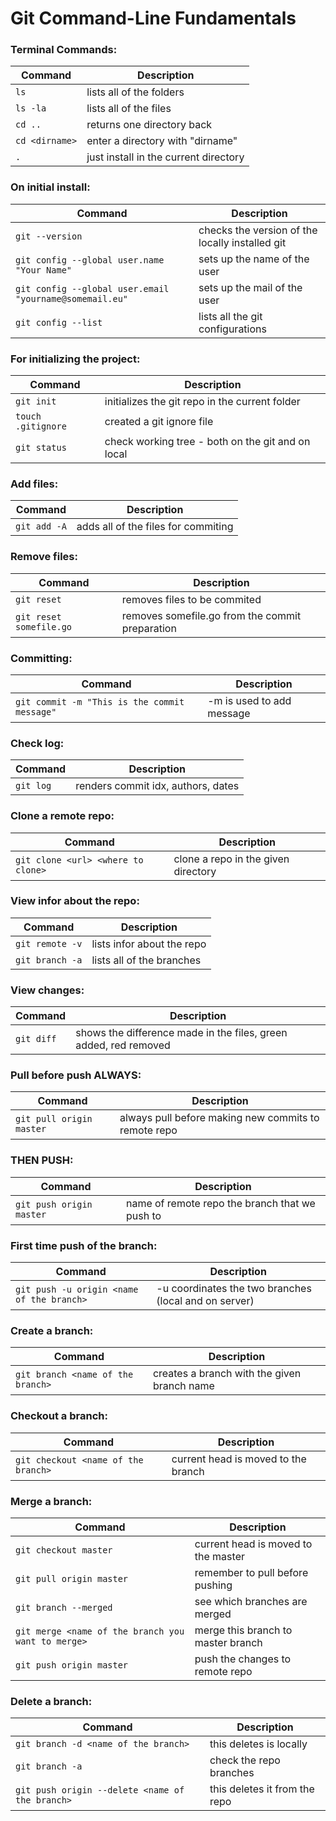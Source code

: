 Git Command-Line Fundamentals
============

### Terminal Commands:

| Command | Description |
| ------- | ----------- |
| `ls` | lists all of the folders |
| `ls -la` | lists all of the files |
| `cd ..` | returns one directory back |
| `cd <dirname>` | enter a directory with "dirname" |
| `.` | just install in the current directory |

### On initial install:

| Command | Description |
| ------- | ----------- |
| `git --version` | checks the version of the locally installed git |
| `git config --global user.name "Your Name" ` | sets up the name of the user |
| `git config --global user.email "yourname@somemail.eu"` | sets up the mail of the user |
| `git config --list` | lists all the git configurations |

### For initializing the project:

| Command | Description |
| ------- | ----------- |
| `git init` |  initializes the git repo in the current folder           |
| `touch .gitignore` |  created a git ignore file  |
| `git status` |  check working tree - both on the git and on local |

### Add files:

| Command | Description |
| ------- | ----------- |
| `git add -A` | adds all of the files for commiting |

### Remove files:

| Command | Description |
| ------- | ----------- |
| `git reset` | removes files to be commited |
| `git reset somefile.go` | removes somefile.go from the commit preparation |

### Committing:

| Command | Description |
| ------- | ----------- |
| `git commit -m "This is the commit message" ` | -m is used to add message |

### Check log:
| Command | Description |
| ------- | ----------- |
| `git log` | renders commit idx, authors, dates |

### Clone a remote repo:
| Command | Description |
| ------- | ----------- |
| `git clone <url> <where to clone>` | clone a repo in the given directory |

### View infor about the repo:
| Command | Description |
| ------- | ----------- |
| `git remote -v` | lists infor about the repo |
| `git branch -a` | lists all of the branches |

### View changes:
| Command | Description |
| ------- | ----------- |
| `git diff` | shows the difference made in the files, green added, red removed |

### Pull before push ALWAYS:
| Command | Description |
| ------- | ----------- |
| `git pull origin master` | always pull before making new commits to remote repo |

### THEN PUSH:
| Command | Description |
| ------- | ----------- |
| `git push origin master` | <origin> name of remote repo <master> the branch that we push to |

### First time push of the branch:
| Command | Description |
| ------- | ----------- |
| `git push -u origin <name of the branch>` | -u coordinates the two branches (local and on server) |

### Create a branch:
| Command | Description |
| ------- | ----------- |
| `git branch <name of the branch>` | creates a branch with the given branch name|

### Checkout a branch:
| Command | Description |
| ------- | ----------- |
| `git checkout <name of the branch>` | current head is moved to the branch |

### Merge a branch:
| Command | Description |
| ------- | ----------- |
| `git checkout master` | current head is moved to the master |
| `git pull origin master` | remember to pull before pushing |
| `git branch --merged ` | see which branches are merged |
| `git merge <name of the branch you want to merge>` | merge this branch to master branch |
| `git push origin master` | push the changes to remote repo |

### Delete a branch:
| Command | Description |
| ------- | ----------- |
| `git branch -d <name of the branch>` | this deletes is locally |
| `git branch -a` | check the repo branches |
| `git push origin --delete <name of the branch>` | this deletes it from the repo |